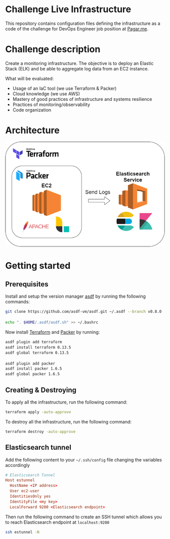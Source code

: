 # Challenge Live Infrastructure

This repository contains configuration files defining the infrastructure as a code of the challenge for DevOps Engineer job position at [Pagar.me](http://pagar.me/).

# Challenge description

Create a monitoring infrastructure. The objective is to deploy an Elastic Stack (ELK) and be able to aggregate log data from an EC2 instance. 

What will be evaluated:

- Usage of an IaC tool (we use Terraform & Packer)
- Cloud knowledge (we use AWS)
- Mastery of good practices of infrastructure and systems resilience
- Practices of monitoring/observability
- Code organization

# Architecture

![diagram](./images/diagram.png)


# Getting started

## Prerequisites

Install and setup the version manager [asdf](https://asdf-vm.com/#/) by running the following commands:

```sh
git clone https://github.com/asdf-vm/asdf.git ~/.asdf --branch v0.8.0

echo ". $HOME/.asdf/asdf.sh" >> ~/.bashrc  
```

Now install [Terraform](https://www.terraform.io/) and [Packer](https://www.packer.io/) by running:

```sh
asdf plugin add terraform
asdf install terraform 0.13.5
asdf global terraform 0.13.5

asdf plugin add packer
asdf install packer 1.6.5
asdf global packer 1.6.5
```

## Creating & Destroying

To apply all the infrastructure, run the following command:

```sh
terraform apply -auto-approve
```

To destroy all the infrastructure, run the following command:

```sh
terraform destroy -auto-approve
```


## Elasticsearch tunnel


Add the following content to your `~/.ssh/config` file changing the variables accordingly

```conf
# Elasticsearch Tunnel
Host estunnel
  HostName <IP address>
  User ec2-user
  IdentitiesOnly yes
  IdentityFile <my key>
  LocalForward 9200 <Elasticsearch endpoint>
```

Then run the following command to create an SSH tunnel which allows you to reach Elasticsearch endpoint at `localhost:9200`

```sh
ssh estunnel -N
```